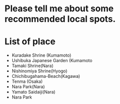 # Please tell me about some recommended local spots.

# List of place
- Kuradake Shrine (Kumamoto)
- Ushibuka Japanese Garden (Kumamoto
- Tamaki Shrine(Nara)
- Nishinomiya Shrine(Hyogo)
- Chichibugahama-Beach(Kagawa)
- Tenma (Osaka)
- Nara Park(Nara)
- Yamato Saidaiji(Nara)
- Nara Park

